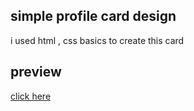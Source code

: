 ## simple profile card design 
i used html , css basics to create this card 
## preview 
[click here](https://shaa4u.cam/watch/%D9%85%D8%B3%D9%84%D8%B3%D9%84-modern-family-%D8%A7%D9%84%D9%85%D9%88%D8%B3%D9%85-%D8%A7%D9%84%D8%A7%D9%88%D9%84-%D8%A7%D9%84%D8%AD%D9%84%D9%82%D8%A9-10-%D8%A7%D9%84%D8%B9%D8%A7%D8%B4%D8%B1%D8%A9-%D9%85%D8%AA%D8%B1%D8%AC%D9%85%D8%A9)
